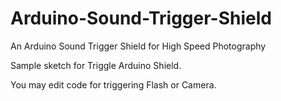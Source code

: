 # Arduino-Sound-Trigger-Shield
An Arduino Sound Trigger Shield for High Speed Photography

Sample sketch for Triggle Arduino Shield.

You may edit code for triggering Flash or Camera.
